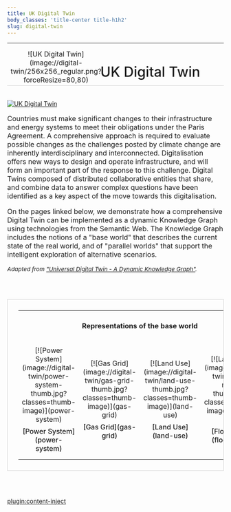 ```yaml
---
title: UK Digital Twin
body_classes: 'title-center title-h1h2'
slug: digital-twin
---
```


<table width="100%" style="border-bottom: 1px solid LightGrey; height: 100px;">
	<tr>
		<td width="25%" style="text-align: center;" markdown="1">![UK Digital Twin](image://digital-twin/256x256_regular.png?forceResize=80,80)</td>
		<td width="75%" style="text-align: center;"><h1 style="text-indent: -25%; font-weight: 500;">UK Digital Twin</h1></td>
	</tr>
</table>

<br>

<div class="intro-container three-quarter-width">
	<div class="intro-left">
		<a href="/user/images/digital-twin/agent-stack-large.jpg" target="_blank" >
			<img src="/user/images/digital-twin/agent-stack-large.jpg" class="header-image" alt="UK Digital Twin" />
		</a>
	</div>
	<div class="intro-center">
		<p style="font-size: 12pt !important;">Countries must make significant changes to their infrastructure and energy systems to meet their obligations under the Paris Agreement. A comprehensive approach is required to evaluate possible changes as the challenges posted by climate change are inherently interdisciplinary and interconnected. Digitalisation offers new ways to design and operate infrastructure, and will form an important part of the response to this challenge. Digital Twins composed of distributed collaborative entities that share, and combine data to answer complex questions have been identified as a key aspect of the move towards this digitalisation.​</p>
		<p style="font-size: 12pt !important;">On the pages linked below, we demonstrate how a comprehensive Digital Twin can be implemented as a dynamic Knowledge Graph using technologies from the Semantic Web. The Knowledge Graph includes the notions of a "base world" that describes the current state of the real world, and of "parallel worlds" that support the intelligent exploration of alternative scenarios.​</p>
		<p style="font-size: 10pt; font-style: italic;">Adapted from <a href="https://doi.org/10.1017/dce.2021.10">"Universal Digital Twin - A Dynamic Knowledge Graph"<a>.</p>
	</div>
</div>

<br><br>

<table width="75%" style="margin: auto; text-align: center; padding: 25px; border: 1px solid LightGrey;">
	<tr>
		<td colspan="4">
			<div style="width: 100%;">
				<h4>Representations of the base world</h4>
			</div>
		</td>
	</tr>
	<tr height="275px">
		<td width="25%" colspan="1" style="text-align: center;">
			<div markdown="1">[![Power System](image://digital-twin/power-system-thumb.jpg?classes=thumb-image)](power-system)</div>
			<div class="grey-link" style="padding-top: 8px; font-weight: 500;" markdown="1">[Power System](power-system)</div>
		</td>
		<td width="25%" colspan="1" style="text-align: center;">
			<div markdown="1">[![Gas Grid](image://digital-twin/gas-grid-thumb.jpg?classes=thumb-image)](gas-grid)</div>
			<div class="grey-link" style="padding-top: 8px; font-weight: 500;" markdown="1">[Gas Grid](gas-grid)</div>
		</td>
		<td width="25%" colspan="1" style="text-align: center;">
			<div markdown="1">[![Land Use](image://digital-twin/land-use-thumb.jpg?classes=thumb-image)](land-use)</div>
			<div class="grey-link" style="padding-top: 8px; font-weight: 500;" markdown="1">[Land Use](land-use)</div>
		</td>
		<td width="25%" colspan="1" style="text-align: center;">
			<div markdown="1">[![Land Use](image://digital-twin/flood-map-thumb.jpg?classes=thumb-image)](flood-risk)</div>
			<div class="grey-link" style="padding-top: 8px; font-weight: 500;" markdown="1">[Flood Risk](flood-risk)</div>
		</td>
	</tr>
</table>

<!--
<br><br>

<div width="100%" style="text-align: center;">
	<div style="width: 250px; margin: auto; border-bottom: 1px solid LightGrey;">
		<h4>Scenario Analysis</h4>
	</div>
	<br>
	<table width="75%" style="margin: auto;">
		<tr>
			<td width="100%" style="text-align: center;">
				<div markdown="1">[![Sustainable Goals](image://digital-twin/un-goals.jpg?forceResize=150,200&classes=header-image)](sustainable-goals)</div>
				<div class="grey-link" style="padding-top: 8px; font-weight: 500;" markdown="1">[Sustainable Goals](sustainable-goals)</div>
			</td>
		</tr>
	</table>
</div>
-->

<br><br>

[plugin:content-inject](/modular/partners)